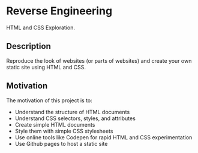 # Reverse Engineering

HTML and CSS Exploration.

## Description

Reproduce the look of websites (or parts of websites) and create your own static site using HTML and CSS.

## Motivation

The motivation of this project is to:

- Understand the structure of HTML documents
- Understand CSS selectors, styles, and attributes
- Create simple HTML documents
- Style them with simple CSS stylesheets
- Use online tools like Codepen for rapid HTML and CSS experimentation
- Use Github pages to host a static site
